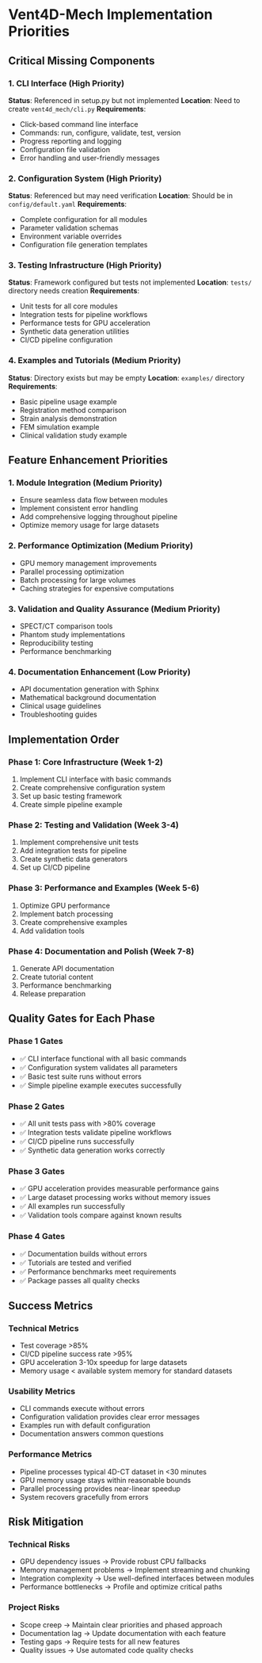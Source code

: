 # Vent4D-Mech Implementation Priorities

## Critical Missing Components

### 1. CLI Interface (High Priority)
**Status**: Referenced in setup.py but not implemented
**Location**: Need to create `vent4d_mech/cli.py`
**Requirements**:
- Click-based command line interface
- Commands: run, configure, validate, test, version
- Progress reporting and logging
- Configuration file validation
- Error handling and user-friendly messages

### 2. Configuration System (High Priority)
**Status**: Referenced but may need verification
**Location**: Should be in `config/default.yaml`
**Requirements**:
- Complete configuration for all modules
- Parameter validation schemas
- Environment variable overrides
- Configuration file generation templates

### 3. Testing Infrastructure (High Priority)
**Status**: Framework configured but tests not implemented
**Location**: `tests/` directory needs creation
**Requirements**:
- Unit tests for all core modules
- Integration tests for pipeline workflows
- Performance tests for GPU acceleration
- Synthetic data generation utilities
- CI/CD pipeline configuration

### 4. Examples and Tutorials (Medium Priority)
**Status**: Directory exists but may be empty
**Location**: `examples/` directory
**Requirements**:
- Basic pipeline usage example
- Registration method comparison
- Strain analysis demonstration
- FEM simulation example
- Clinical validation study example

## Feature Enhancement Priorities

### 1. Module Integration (Medium Priority)
- Ensure seamless data flow between modules
- Implement consistent error handling
- Add comprehensive logging throughout pipeline
- Optimize memory usage for large datasets

### 2. Performance Optimization (Medium Priority)
- GPU memory management improvements
- Parallel processing optimization
- Batch processing for large volumes
- Caching strategies for expensive computations

### 3. Validation and Quality Assurance (Medium Priority)
- SPECT/CT comparison tools
- Phantom study implementations
- Reproducibility testing
- Performance benchmarking

### 4. Documentation Enhancement (Low Priority)
- API documentation generation with Sphinx
- Mathematical background documentation
- Clinical usage guidelines
- Troubleshooting guides

## Implementation Order

### Phase 1: Core Infrastructure (Week 1-2)
1. Implement CLI interface with basic commands
2. Create comprehensive configuration system
3. Set up basic testing framework
4. Create simple pipeline example

### Phase 2: Testing and Validation (Week 3-4)
1. Implement comprehensive unit tests
2. Add integration tests for pipeline
3. Create synthetic data generators
4. Set up CI/CD pipeline

### Phase 3: Performance and Examples (Week 5-6)
1. Optimize GPU performance
2. Implement batch processing
3. Create comprehensive examples
4. Add validation tools

### Phase 4: Documentation and Polish (Week 7-8)
1. Generate API documentation
2. Create tutorial content
3. Performance benchmarking
4. Release preparation

## Quality Gates for Each Phase

### Phase 1 Gates
- ✅ CLI interface functional with all basic commands
- ✅ Configuration system validates all parameters
- ✅ Basic test suite runs without errors
- ✅ Simple pipeline example executes successfully

### Phase 2 Gates
- ✅ All unit tests pass with >80% coverage
- ✅ Integration tests validate pipeline workflows
- ✅ CI/CD pipeline runs successfully
- ✅ Synthetic data generation works correctly

### Phase 3 Gates
- ✅ GPU acceleration provides measurable performance gains
- ✅ Large dataset processing works without memory issues
- ✅ All examples run successfully
- ✅ Validation tools compare against known results

### Phase 4 Gates
- ✅ Documentation builds without errors
- ✅ Tutorials are tested and verified
- ✅ Performance benchmarks meet requirements
- ✅ Package passes all quality checks

## Success Metrics

### Technical Metrics
- Test coverage >85%
- CI/CD pipeline success rate >95%
- GPU acceleration 3-10x speedup for large datasets
- Memory usage < available system memory for standard datasets

### Usability Metrics
- CLI commands execute without errors
- Configuration validation provides clear error messages
- Examples run with default configuration
- Documentation answers common questions

### Performance Metrics
- Pipeline processes typical 4D-CT dataset in <30 minutes
- GPU memory usage stays within reasonable bounds
- Parallel processing provides near-linear speedup
- System recovers gracefully from errors

## Risk Mitigation

### Technical Risks
- GPU dependency issues → Provide robust CPU fallbacks
- Memory management problems → Implement streaming and chunking
- Integration complexity → Use well-defined interfaces between modules
- Performance bottlenecks → Profile and optimize critical paths

### Project Risks
- Scope creep → Maintain clear priorities and phased approach
- Documentation lag → Update documentation with each feature
- Testing gaps → Require tests for all new features
- Quality issues → Use automated code quality checks